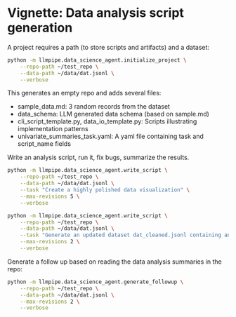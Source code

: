 # Vignette: Data analysis script generation

A project requires a path (to store scripts and artifacts) and a dataset:

```bash
python -m llmpipe.data_science_agent.initialize_project \
    --repo-path ~/test_repo \
    --data-path ~/data/dat.jsonl \
    --verbose
```

This generates an empty repo and adds several files:

- sample_data.md: 3 random records from the dataset
- data_schema: LLM generated data schema (based on sample.md)
- cli_script_template.py, data_io_template.py: Scripts illustrating implementation patterns
- univariate_summaries_task.yaml: A yaml file containing task and script_name fields

Write an analysis script, run it, fix bugs, summarize the results.

```bash
python -m llmpipe.data_science_agent.write_script \
    --repo-path ~/test_repo \
    --data-path ~/data/dat.jsonl \
    --task "Create a highly polished data visualization" \
    --max-revisions 5 \
    --verbose

python -m llmpipe.data_science_agent.write_script \
    --repo-path ~/test_repo \
    --data-path ~/data/dat.jsonl \
    --task "Generate an updated dataset dat_cleaned.jsonl containing an updated 'text' column applying basic text data cleaning techniques." \
    --max-revisions 2 \
    --verbose
```

Generate a follow up based on reading the data analysis summaries in the repo:

```bash
python -m llmpipe.data_science_agent.generate_followup \
    --repo-path ~/test_repo \
    --data-path ~/data/dat.jsonl \
    --max-revisions 2 \
    --verbose
```
